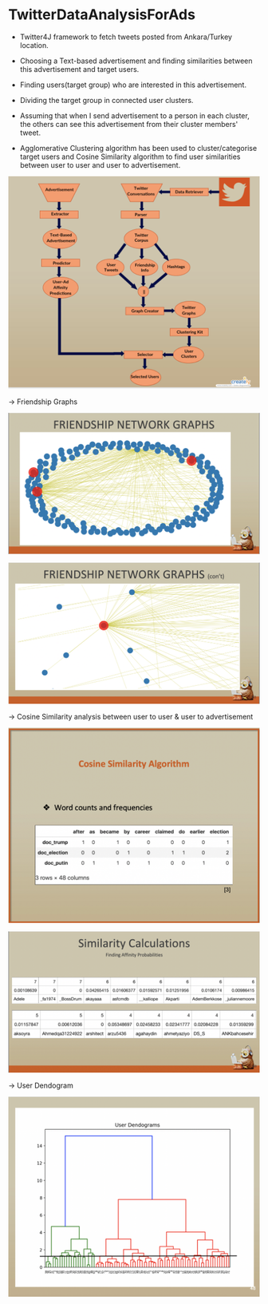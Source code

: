 # TwitterDataAnalysisForAds

* Twitter4J framework to fetch tweets posted from Ankara/Turkey location. 

* Choosing a Text-based advertisement and finding similarities between this advertisement and target users.

* Finding users(target group) who are interested in this advertisement.

* Dividing the target group in connected user clusters. 

* Assuming that when I send advertisement to a person in each cluster, the others can see this advertisement from their cluster members' tweet.

* Agglomerative Clustering algorithm has been used to cluster/categorise target users and Cosine Similarity algorithm to find user similarities between user to user and user to advertisement.  


![Screenshot](pathway.png)



-> Friendship Graphs

![Friendship](https://github.com/hmyenilmez24/Twitter-Analysis-for-Advertisements/blob/master/images/Friendship.png)


![Friendship2](https://github.com/hmyenilmez24/Twitter-Analysis-for-Advertisements/blob/master/images/Friendship2.png)




-> Cosine Similarity analysis between user to user & user to advertisement

![CosineSimilarity](https://github.com/hmyenilmez24/Twitter-Analysis-for-Advertisements/blob/master/images/CosineSimilarity.png)


![CosineSimilarity2](https://github.com/hmyenilmez24/Twitter-Analysis-for-Advertisements/blob/master/images/SimilarityCalculations.png)



-> User Dendogram

![User Dendogram](https://github.com/hmyenilmez24/Twitter-Analysis-for-Advertisements/blob/master/images/UserDendogram.png)
